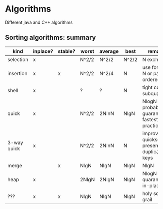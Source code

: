 # Algorithms
Different java and C++ algorithms 
## Sorting algorithms: summary
kind | inplace? | stable? | worst | average | best | remarks
---- | -------- | ------- | ----- | ------- | ---- | -------
selection | x |  | N^2/2 | N^2/2 | N^2/2 | N exchanges
insertion | x | x | N^2/2 | N^2/4 | N | use for small N or partially ordered
shell | x |  | ? | ? | N | tight code, subquadretic
quick | x |  | N^2/2 | 2NlnN | NlgN | NlogN probabilistic guarantee fastest in practice
3-way quick | x |  | N^2/2 | 2NlnN | N | improves quicksort in presence of duplicate keys
merge |  | x | NlgN | NlgN | NlgN |NlgN | NlogN quarantee, stable
heap | x |  | 2NlgN | 2NlgN | NlgN | NlogN quarantee, in-place
??? | x | x | NlgN | NlgN | NlgN | holy sorting grail
